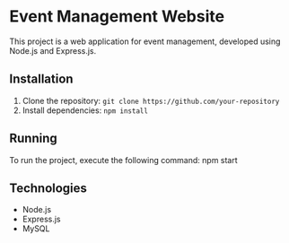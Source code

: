 # Event Management Website

This project is a web application for event management, developed using Node.js and Express.js.

## Installation

1. Clone the repository: `git clone https://github.com/your-repository`
2. Install dependencies: `npm install`

## Running

To run the project, execute the following command:
npm start

## Technologies

- Node.js
- Express.js
- MySQL
